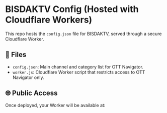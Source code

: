 # BISDAKTV Config (Hosted with Cloudflare Workers)

This repo hosts the `config.json` file for BISDAKTV, served through a secure Cloudflare Worker.

## 📂 Files
- `config.json`: Main channel and category list for OTT Navigator.
- `worker.js`: Cloudflare Worker script that restricts access to OTT Navigator only.

## 🌐 Public Access

Once deployed, your Worker will be available at:

